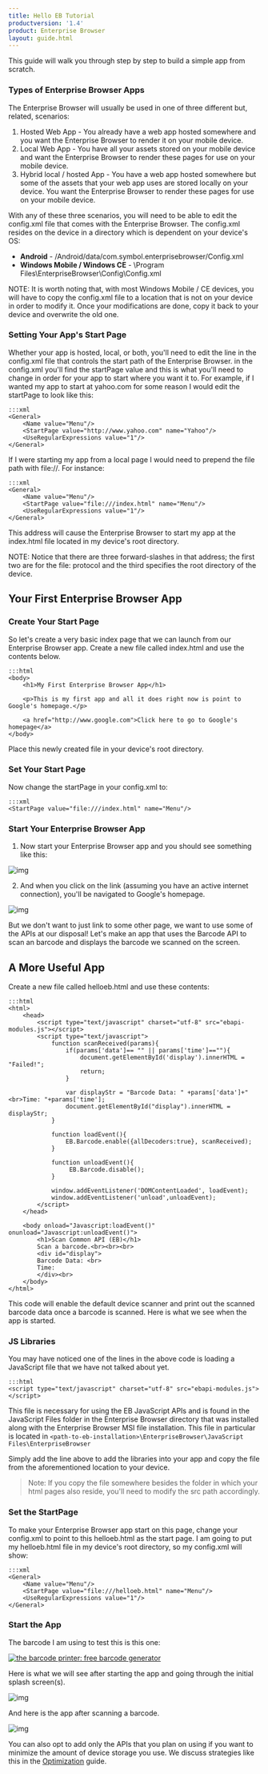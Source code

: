```yaml
---
title: Hello EB Tutorial
productversion: '1.4'
product: Enterprise Browser
layout: guide.html
---
```

This guide will walk you through step by step to build a simple app from scratch.

### Types of Enterprise Browser Apps
The Enterprise Browser will usually be used in one of three different but, related, scenarios:

1. Hosted Web App - You already have a web app hosted somewhere and you want the Enterprise Browser to render it on your mobile device.
2. Local Web App - You have all your assets stored on your mobile device and want the Enterprise Browser to render these pages for use on your mobile device.
3. Hybrid local / hosted App - You have a web app hosted somewhere but some of the assets that your web app uses are stored locally on your device. You want the Enterprise Browser to render these pages for use on your mobile device.

With any of these three scenarios, you will need to be able to edit the config.xml file that comes with the Enterprise Browser. The config.xml resides on the device in a directory which is dependent on your device's OS:

* **Android** - /Android/data/com.symbol.enterprisebrowser/Config.xml
* **Windows Mobile / Windows CE** - \Program Files\EnterpriseBrowser\Config\Config.xml

NOTE: It is worth noting that, with most Windows Mobile / CE devices, you will have to copy the config.xml file to a location that is not on your device in order to modify it. Once your modifications are done, copy it back to your device and overwrite the old one.

### Setting Your App's Start Page
Whether your app is hosted, local, or both, you'll need to edit the line in the config.xml file that controls the start path of the Enterprise Browser. in the config.xml you'll find the startPage value and this is what you'll need to change in order for your app to start where you want it to. For example, if I wanted my app to start at yahoo.com for some reason I would edit the startPage to look like this:

	:::xml
	<General>
		<Name value="Menu"/>
		<StartPage value="http://www.yahoo.com" name="Yahoo"/>
		<UseRegularExpressions value="1"/>
	</General>

If I were starting my app from a local page I would need to prepend the file path with file://. For instance:

	:::xml
	<General>
		<Name value="Menu"/>
		<StartPage value="file:///index.html" name="Menu"/>
		<UseRegularExpressions value="1"/>
	</General>

This address will cause the Enterprise Browser to start my app at the index.html file located in my device's root directory.

NOTE: Notice that there are three forward-slashes in that address; the first two are for the file: protocol and the third specifies the root directory of the device.

## Your First Enterprise Browser App
### Create Your Start Page
So let's create a very basic index page that we can launch from our Enterprise Browser app. Create a new file called index.html and use the contents below.

	:::html
	<body>
		<h1>My First Enterprise Browser App</h1>

		<p>This is my first app and all it does right now is point to Google's homepage.</p>

		<a href="http://www.google.com">Click here to go to Google's homepage</a>
	</body>

Place this newly created file in your device's root directory.

### Set Your Start Page
Now change the startPage in your config.xml to:

	:::xml
	<StartPage value="file:///index.html" name="Menu"/>

### Start Your Enterprise Browser App

1) Now start your Enterprise Browser app and you should see something like this:

![img](../../images/getting-started/helloeb/helloeb-first-app-index.png)

2) And when you click on the link (assuming you have an active internet connection), you'll be navigated to Google's homepage.

![img](../../images/getting-started/helloeb/helloeb-first-app-google.png)

But we don't want to just link to some other page, we want to use some of the APIs at our disposal! Let's make an app that uses the Barcode API to scan an barcode and displays the barcode we scanned on the screen.

## A More Useful App
Create a new file called helloeb.html and use these contents:

	:::html
	<html>
		<head>
			<script type="text/javascript" charset="utf-8" src="ebapi-modules.js"></script>
			<script type="text/javascript">
				function scanReceived(params){
					if(params['data']== "" || params['time']==""){
						document.getElementById('display').innerHTML = "Failed!";
						return;
					}

					var displayStr = "Barcode Data: " +params['data']+"<br>Time: "+params['time'];
					document.getElementById("display").innerHTML = displayStr;
				}

				function loadEvent(){
					EB.Barcode.enable({allDecoders:true}, scanReceived);
				}

				function unloadEvent(){
					 EB.Barcode.disable();
				}

				window.addEventListener('DOMContentLoaded', loadEvent);
				window.addEventListener('unload',unloadEvent);
			</script>
		</head>

		<body onload="Javascript:loadEvent()" onunload="Javascript:unloadEvent()">
			<h1>Scan Common API (EB)</h1>
			Scan a barcode.<br><br><br>
			<div id="display">
			Barcode Data: <br>
			Time: 
			</div><br>
		</body>
	</html>

This code will enable the default device scanner and print out the scanned barcode data once a barcode is scanned. Here is what we see when the app is started.

### JS Libraries
You may have noticed one of the lines in the above code is loading a JavaScript file that we have not talked about yet.

	:::html
	<script type="text/javascript" charset="utf-8" src="ebapi-modules.js"></script>

This file is necessary for using the EB JavaScript APIs and is found in the JavaScript Files folder in the Enterprise Browser directory that was installed along with the Enterprise Browser MSI file installation. This file in particular is located in `<path-to-eb-installation>\EnterpriseBrowser\JavaScript Files\EnterpriseBrowser`

Simply add the line above to add the libraries into your app and copy the file from the aforementioned location to your device.

> Note: If you copy the file somewhere besides the folder in which your html pages also reside, you'll need to modify the src path accordingly.

### Set the StartPage
To make your Enterprise Browser app start on this page, change your config.xml to point to this helloeb.html as the start page. I am going to put my helloeb.html file in my device's root directory, so my config.xml will show:

	:::xml
	<General>
		<Name value="Menu"/>
		<StartPage value="file:///helloeb.html" name="Menu"/>
		<UseRegularExpressions value="1"/>
	</General>

### Start the App
The barcode I am using to test this is this one:

<a href="http://www.barcodesinc.com/generator/"><img src="http://tinyurl.com/jwtv74x" alt="the barcode printer: free barcode generator" border="0"></a>

Here is what we will see after starting the app and going through the initial splash screen(s).

![img](../../images/getting-started/helloeb/helloeb-app-start-page.png)

And here is the app after scanning a barcode.

![img](../../images/getting-started/helloeb/helloeb-app-barcode-scanned.png)

You can also opt to add only the APIs that you plan on using if you want to minimize the amount of device storage you use. We discuss strategies like this in the [Optimization](../../guide/optimization) guide.

